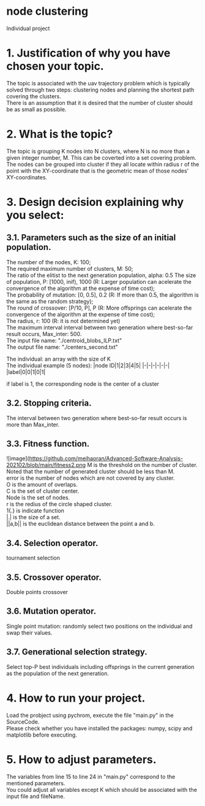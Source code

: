 # node clustering
Individual project

# 1. Justification of why you have chosen your topic.
The topic is associated with the uav trajectory problem which is typically solved through two steps: clustering nodes and planning the shortest path covering the clusters.  
There is an assumption that it is desired that the number of cluster should be as small as possible.
# 2. What is the topic?
The topic is grouping K nodes into N clusters, where N is no more than a given integer number, M. This can be coverted into a set covering problem.  
The nodes can be grouped into cluster if they all locate within radius r of the point with the XY-coordinate that is the geometric mean of those nodes' XY-coordinates.  
# 3. Design decision explaining why you select:
## 3.1. Parameters such as the size of an initial population.

The number of the nodes, K: 100;  
The required maximum number of clusters, M: 50;  
The ratio of the elitist to the next generation population, alpha: 0.5
The size of population, P: [1000, inif), 1000 (R: Larger population can acelerate the convergence of the algorithm at the expense of time cost);  
The probability of mutation: [0, 0.5], 0.2 (R: If more than 0.5, the algorithm is the same as the random strategy);  
The round of crossover: [P/10, P], P (R: More offsprings can acelerate the convergence of the algorithm at the expense of time cost);  
The radius, r: 100 (R: it is not determined yet)  
The maximum interval interval between two generation where best-so-far result occurs, Max_inter: 500.  
The input file name: "./centroid_blobs_ILP.txt"  
The output file name: "./centers_second.txt" 

The individual: an array with the size of K  
The individual example (5 nodes):
|node ID|1|2|3|4|5|
|-|-|-|-|-|-|
|label|0|0|1|0|1|  

if label is 1, the corresponding node is the center of a cluster
## 3.2. Stopping criteria.
The interval between two generation where best-so-far result occurs is more than Max_inter.
## 3.3. Fitness function.
![image](https://github.com/meihaoran/Advanced-Software-Analysis-202102/blob/main/fitness2.png
M is the threshold on the number of cluster. Noted that the number of generated cluster should be less than M.  
error is the number of nodes which are not covered by any cluster.  
O is the amount of overlaps.  
C is the set of cluster center.  
Node is the set of nodes.  
r is the redius of the circle shaped cluster.  
1{.} is indicate function  
|.| is the size of a set.  
||a,b|| is the euclidean distance between the point a and b.
## 3.4. Selection operator.
tournament selection
## 3.5. Crossover operator.
Double points crossover  
## 3.6. Mutation operator.
Single point mutation: randomly select two positions on the individual and swap their values.  
## 3.7. Generational selection strategy.
Select top-P best individuals including offsprings in the current generation as the population of the next generation.
# 4. How to run your project.
Load the probject using pychrom, execute the file "main.py" in the SourceCode.  
Please check whether you have installed the packages: numpy, scipy and matplotlib before executing.  
# 5. How to adjust parameters.
The variables from line 15 to line 24 in "main.py" correspond to the mentioned parameters.  
You could adjust all variables except K which should be associated with the input file and fileName.  

